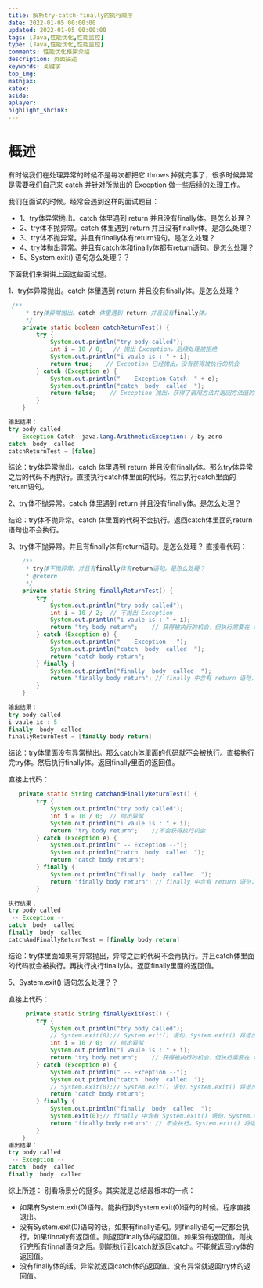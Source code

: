 ```yaml
---
title: 解析try-catch-finally的执行顺序
date: 2022-01-05 00:00:00
updated: 2022-01-05 00:00:00
tags: [Java,性能优化,性能监控]
type: [Java,性能优化,性能监控]
comments: 性能优化框架介绍
description: 页面描述
keywords: 关键字
top_img:
mathjax:
katex:
aside:
aplayer:
highlight_shrink:
---
```


# 概述

有时候我们在处理异常的时候不是每次都把它 throws 掉就完事了，很多时候异常是需要我们自己来 catch 并针对所抛出的 Exception 做一些后续的处理工作。

我们在面试的时候。经常会遇到这样的面试题目：

- 1、try体异常抛出。catch 体里遇到 return 并且没有finally体。是怎么处理？
- 2、try体不抛异常。catch 体里遇到 return 并且没有finally体。是怎么处理？
- 3、try体不抛异常。并且有finally体有return语句。是怎么处理？
- 4、try体抛出异常。并且有catch体和finally体都有return语句。是怎么处理？
- 5、System.exit() 语句怎么处理？？

下面我们来讲讲上面这些面试题。

1、try体异常抛出。catch 体里遇到 return 并且没有finally体。是怎么处理？

```java
 /**
     * try体异常抛出。catch 体里遇到 return 并且没有finally体。
     */
    private static boolean catchReturnTest() {
        try {
            System.out.println("try body called");
            int i = 10 / 0;   // 抛出 Exception，后续处理被拒绝
            System.out.println("i vaule is : " + i);
            return true;    // Exception 已经抛出，没有获得被执行的机会
        } catch (Exception e) {
            System.out.println(" -- Exception Catch--" + e);
            System.out.println("catch  body  called  ");
            return false;    // Exception 抛出，获得了调用方法并返回方法值的机会
        }
    }

输出结果：
try body called
 -- Exception Catch--java.lang.ArithmeticException: / by zero
catch  body  called  
catchReturnTest = [false]
```

结论：try体异常抛出。catch 体里遇到 return 并且没有finally体。那么try体异常之后的代码不再执行。直接执行catch体里面的代码。然后执行catch里面的return语句。

2、try体不抛异常。catch 体里遇到 return 并且没有finally体。是怎么处理？

结论：try体不抛异常。catch 体里面的代码不会执行。返回catch体里面的return语句也不会执行。

3、try体不抛异常。并且有finally体有return语句。是怎么处理？
直接看代码：

```java
    /**
     * try体不抛异常。并且有finally体有return语句。是怎么处理？
     * @return
     */
    private static String finallyReturnTest() {
        try {
            System.out.println("try body called");
            int i = 10 / 2;  // 不抛出 Exception
            System.out.println("i vaule is : " + i);
            return "try body return";    // 获得被执行的机会，但执行需要在 finally 执行完成之后才能被执行
        } catch (Exception e) {
            System.out.println(" -- Exception --");
            System.out.println("catch  body  called  ");
            return "catch body return";
        } finally {
            System.out.println("finally  body  called  ");
            return "finally body return"; // finally 中含有 return 语句，这个 return 将结束这个方法，不会在执行完之后再跳回 try 或 catch 继续执行，方法到此结束，返回 false
        }
    }
    
输出结果：
try body called
i vaule is : 5
finally  body  called  
finallyReturnTest = [finally body return]
```

结论：try体里面没有异常抛出。那么catch体里面的代码就不会被执行。直接执行完try体。然后执行finally体。返回finally里面的返回值。

直接上代码：

```java
   private static String catchAndFinallyReturnTest() {
        try {
            System.out.println("try body called");
            int i = 10 / 0;  // 抛出异常
            System.out.println("i vaule is : " + i);
            return "try body return";    //不会获得执行机会
        } catch (Exception e) {
            System.out.println(" -- Exception --");
            System.out.println("catch  body  called  ");
            return "catch body return";
        } finally {
            System.out.println("finally  body  called  ");
            return "finally body return"; // finally 中含有 return 语句，这个 return 将结束这个方法，不会在执行完之后再跳回 try 或 catch 继续执行，方法到此结束，返回 "finally body return"
        }

执行结果：
try body called
 -- Exception --
catch  body  called  
finally  body  called  
catchAndFinallyReturnTest = [finally body return]
```

结论：try体里面如果有异常抛出，异常之后的代码不会再执行。并且catch体里面的代码就会被执行。再执行执行finally体。返回finally里面的返回值。

5、System.exit() 语句怎么处理？？

直接上代码：

```java
     private static String finallyExitTest() {
        try {
            System.out.println("try body called");
            // System.exit(0);// System.exit() 语句，System.exit() 将退出整个程序，程序将被终止
            int i = 10 / 0;  // 抛出异常
            System.out.println("i vaule is : " + i);
            return "try body return";    // 获得被执行的机会，但执行需要在 finally 执行完成之后才能被执行
        } catch (Exception e) {
            System.out.println(" -- Exception --");
            System.out.println("catch  body  called  ");
            // System.exit(0);// System.exit() 语句，System.exit() 将退出整个程序，程序将被终止
            return "catch body return";
        } finally {
            System.out.println("finally  body  called  ");
            System.exit(0);// finally 中含有 System.exit() 语句，System.exit() 将退出整个程序，程序将被终止
            return "finally body return"; // 不会执行。System.exit() 将退出整个程序，程序将被终止
        }
    }
输出结果：
try body called
 -- Exception --
catch  body  called  
finally  body  called  
```

综上所述：
别看场景分的挺多。其实就是总结最根本的一点：

- 如果有System.exit(0)语句。能执行到System.exit(0)语句的时候。程序直接退出。
- 没有System.exit(0)语句的话，如果有finally语句。则finally语句一定都会执行，如果finnaly有返回值。则返回finally体的返回值。如果没有返回值，则执行完所有finnal语句之后。则能执行到catch就返回catch。不能就返回try体的返回值。
- 没有finally体的话。异常就返回catch体的返回值。没有异常就返回try体的返回值。